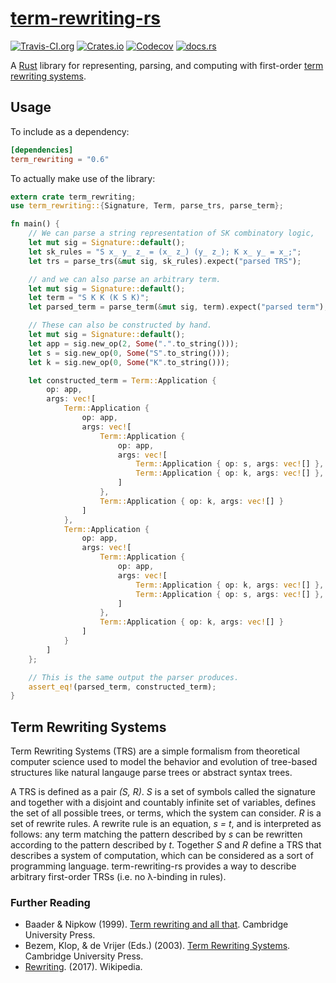 # [term-rewriting-rs][0]

[![Travis-CI.org](https://img.shields.io/travis/joshrule/term-rewriting-rs.svg?maxAge=3600)](https://travis-ci.org/joshrule/term-rewriting-rs)
[![Crates.io](https://img.shields.io/crates/v/term_rewriting.svg?maxAge=3600)](https://crates.io/crates/term_rewriting)
[![Codecov](https://img.shields.io/codecov/c/github/joshrule/term-rewriting-rs.svg?maxAge=3600)](https://codecov.io/gh/joshrule/term-rewriting-rs)
[![docs.rs](https://docs.rs/term_rewriting/badge.svg)](https://docs.rs/term_rewriting)

A [Rust][1] library for representing, parsing, and computing with first-order [term rewriting systems][2].

## Usage

To include as a dependency:

```toml
[dependencies]
term_rewriting = "0.6"
```

To actually make use of the library:

```rust
extern crate term_rewriting;
use term_rewriting::{Signature, Term, parse_trs, parse_term};

fn main() {
    // We can parse a string representation of SK combinatory logic,
    let mut sig = Signature::default();
    let sk_rules = "S x_ y_ z_ = (x_ z_) (y_ z_); K x_ y_ = x_;";
    let trs = parse_trs(&mut sig, sk_rules).expect("parsed TRS");

    // and we can also parse an arbitrary term.
    let mut sig = Signature::default();
    let term = "S K K (K S K)";
    let parsed_term = parse_term(&mut sig, term).expect("parsed term");

    // These can also be constructed by hand.
    let mut sig = Signature::default();
    let app = sig.new_op(2, Some(".".to_string()));
    let s = sig.new_op(0, Some("S".to_string()));
    let k = sig.new_op(0, Some("K".to_string()));

    let constructed_term = Term::Application {
        op: app,
        args: vec![
            Term::Application {
                op: app,
                args: vec![
                    Term::Application {
                        op: app,
                        args: vec![
                            Term::Application { op: s, args: vec![] },
                            Term::Application { op: k, args: vec![] },
                        ]
                    },
                    Term::Application { op: k, args: vec![] }
                ]
            },
            Term::Application {
                op: app,
                args: vec![
                    Term::Application {
                        op: app,
                        args: vec![
                            Term::Application { op: k, args: vec![] },
                            Term::Application { op: s, args: vec![] },
                        ]
                    },
                    Term::Application { op: k, args: vec![] }
                ]
            }
        ]
    };

    // This is the same output the parser produces.
    assert_eq!(parsed_term, constructed_term);
}
```

## Term Rewriting Systems

Term Rewriting Systems (TRS) are a simple formalism from theoretical computer science used to model the behavior and evolution of tree-based structures like natural langauge parse trees or abstract syntax trees.

A TRS is defined as a pair _(S, R)_. _S_ is a set of symbols called the signature and together with a disjoint and countably infinite set of variables, defines the set of all possible trees, or terms, which the system can consider. _R_ is a set of rewrite rules. A rewrite rule is an equation, _s = t_, and is interpreted as follows: any term matching the pattern described by _s_ can be rewritten according to the pattern described by _t_. Together _S_ and _R_ define a TRS that describes a system of computation, which can be considered as a sort of programming language. term-rewriting-rs provides a way to describe arbitrary first-order TRSs (i.e. no λ-binding in rules).

### Further Reading

- Baader & Nipkow (1999). [Term rewriting and all that][ref.1]. Cambridge University Press.
- Bezem, Klop, & de Vrijer (Eds.) (2003). [Term Rewriting Systems][ref.2]. Cambridge University Press.
- [Rewriting][ref.3]. (2017). Wikipedia.

[0]: https://github.com/joshrule/term-rewriting-rs
     "term-rewriting-rs"
[1]: https://www.rust-lang.org
     "The Rust Programming Language"
[2]: https://en.wikipedia.org/wiki/Rewriting#Term_rewriting_systems
     "Wikipedia - Term Rewriting Systems"
[ref.1]: http://www.cambridge.org/us/academic/subjects/computer-science/programming-languages-and-applied-logic/term-rewriting-and-all
     "Term Rewriting and All That"
[ref.2]: http://www.cambridge.org/us/academic/subjects/computer-science/programming-languages-and-applied-logic/term-rewriting-systems
     "Term Rewriting Systems"
[ref.3]: https://en.wikipedia.org/wiki/Rewriting
     "Wikipedia - Rewriting"
